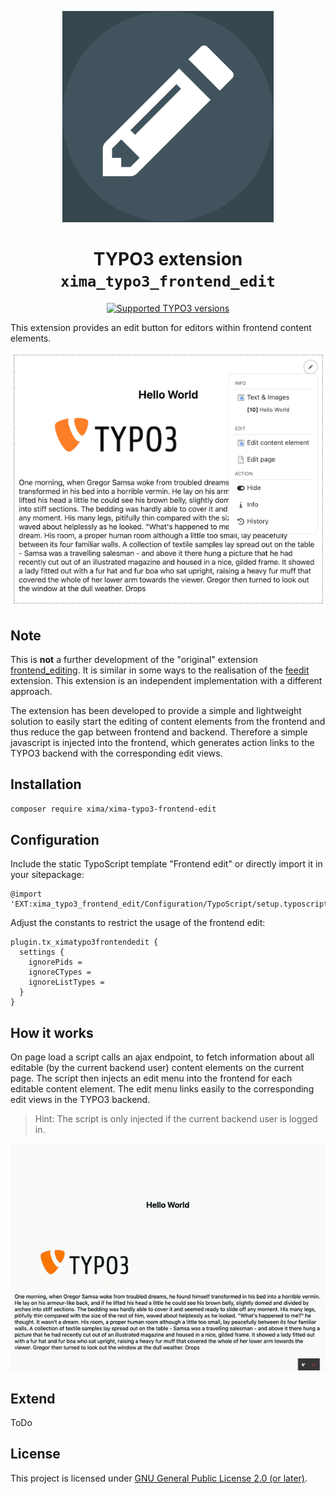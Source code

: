 <div align="center">

![Extension icon](Resources/Public/Icons/Extension.svg)

# TYPO3 extension `xima_typo3_frontend_edit`

[![Supported TYPO3 versions](https://badgen.net/badge/TYPO3/12%20&%2013/orange)]()

</div>

This extension provides an edit button for editors within frontend content elements.

![Frontend Edit](./Documentation/Images/frontendEdit.png)

## Note

This is **not** a further development of the "original" extension [frontend_editing](https://extensions.typo3.org/extension/frontend_editing). It is similar in some ways to the realisation of the [feedit](https://extensions.typo3.org/extension/feedit) extension. This extension is an independent implementation with a different approach.

The extension has been developed to provide a simple and lightweight solution to easily start the editing of content elements from the frontend and thus reduce the gap between frontend and backend. Therefore a simple javascript is injected into the frontend, which generates action links to the TYPO3 backend with the corresponding edit views.


## Installation

``` bash
composer require xima/xima-typo3-frontend-edit
```

## Configuration

Include the static TypoScript template "Frontend edit" or directly import it in your sitepackage:

``` typoscript
@import 'EXT:xima_typo3_frontend_edit/Configuration/TypoScript/setup.typoscript'
```

Adjust the constants to restrict the usage of the frontend edit:
``` typoscript
plugin.tx_ximatypo3frontendedit {
  settings {
    ignorePids =
    ignoreCTypes =
    ignoreListTypes =
  }
}
```

## How it works

On page load a script calls an ajax endpoint, to fetch information about all editable (by the current backend user) content elements on the current page. The script then injects an edit menu into the frontend for each editable content element. The edit menu links easily to the corresponding edit views in the TYPO3 backend.

> Hint: The script is only injected if the current backend user is logged in.


![Screencast](./Documentation/Images/screencast.gif)

## Extend

ToDo

## License

This project is licensed
under [GNU General Public License 2.0 (or later)](LICENSE.md).
